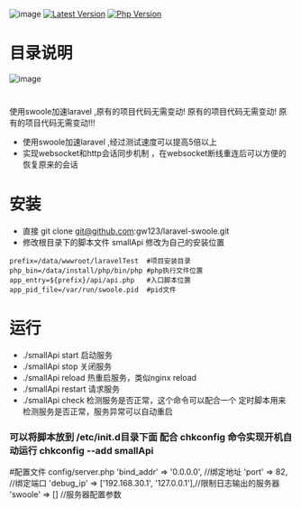 ![image](https://github.com/gw123/laravel-swoole/blob/master/smallApi.png?raw=true)
[![Latest Version](https://img.shields.io/badge/unstable-v1.0-yellow.svg?maxAge=2592000)]()
[![Php Version](https://img.shields.io/badge/php-%3E=7.0-brightgreen.svg?maxAge=2592000)]()
# 目录说明
![image](https://github.com/gw123/laravel-swoole/blob/master/%E6%A1%86%E6%9E%B6%E8%AF%B4%E6%98%8E%E5%9B%BE.png?raw=true)

# 
使用swoole加速laravel ,原有的项目代码无需变动! 原有的项目代码无需变动! 原有的项目代码无需变动!!!

- 使用swoole加速laravel ,经过测试速度可以提高5倍以上
- 实现websocket和http会话同步机制 ，在websocket断线重连后可以方便的恢复原来的会话

# 安装 
- 直接 git clone git@github.com:gw123/laravel-swoole.git
- 修改根目录下的脚本文件 smallApi 修改为自己的安装位置
```
prefix=/data/wwwroot/laravelTest  #项目安装目录
php_bin=/data/install/php/bin/php #php执行文件位置
app_entry=${prefix}/api/api.php   #入口脚本位置
app_pid_file=/var/run/swoole.pid  #pid文件
```
# 运行
- ./smallApi start 启动服务
- ./smallApi stop 关闭服务
- ./smallApi reload 热重启服务，类似nginx reload
- ./smallApi restart 请求服务
- ./smallApi check 检测服务是否正常，这个命令可以配合一个 定时脚本用来检测服务是否正常，服务异常可以自动重启

### 可以将脚本放到 /etc/init.d目录下面 配合 chkconfig  命令实现开机自动运行 chkconfig --add smallApi

#配置文件
config/server.php
    'bind_addr' => '0.0.0.0',  //绑定地址
    'port' => 82,              //绑定端口
    'debug_ip' => ['192.168.30.1', '127.0.0.1'],//限制日志输出的服务器
    'swoole' => []             //服务器配置参数